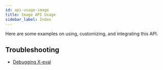 ```yaml
---
id: api-usage-image
title: Image API Usage
sidebar_label: Index
---
```


Here are some examples on using, customizing, and integrating this API.

## Troubleshooting

- [Debugging X-eval](error-could-not-download-page#tips-on-debugging-x-eval-scripts)